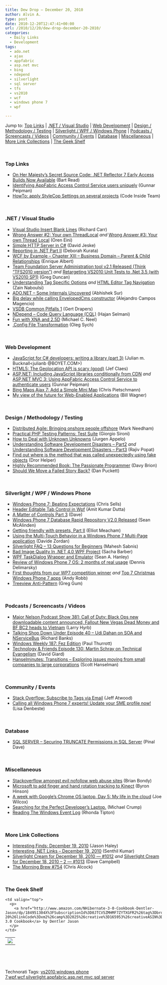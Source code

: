 ```yaml
---
title: Dew Drop – December 20, 2010
author: Alvin A.
type: post
date: 2010-12-20T12:47:41+00:00
url: /2010/12/20/dew-drop-december-20-2010/
categories:
  - Daily Links
  - Development
tags:
  - ado.net
  - ajax
  - appfabric
  - asp.net mvc
  - bing
  - ndepend
  - silverlight
  - sql server
  - tfs
  - vs2010
  - wcf
  - windows phone 7
  - wpf

---
```

Jump to: [Top Links][1] | [.NET / Visual Studio][2] | [Web Development][3] | [Design / Methodology / Testing][4] | [Silverlight / WPF / Windows Phone][5] | [Podcasts / Screencasts / Videos][6] | [Community / Events][7] | [Database][8] | [Miscellaneous][9] | [More Link Collections][10] | [The Geek Shelf][11] 

&#160;

### <a name="top"></a>Top Links

  * <a href="http://www.simple-talk.com/community/blogs/bart/archive/2010/12/16/96204.aspx" target="_blank">On Her Majesty&#8217;s Secret Source Code: .NET Reflector 7 Early Access Builds Now Available</a> (Bart Read)
  * [Identifying AppFabric Access Control Service users uniquely][12] (Gunnar Peipman)
  * [HowTo: apply StyleCop Settings on several projects][13] (Code Inside Team)

&#160;

### <a name="dotnet"></a>.NET / Visual Studio

  * [Visual Studio Insert Blank Lines][14] (Richard Carr)
  * [Wrong Answer #2: Your own ThreadLocal][15] _and_ [Wrong Answer #3: Your own Thread Local][16] (Oren Eini)
  * [Simple HTTP Server in C#][17] (David Jeske)
  * [Reporting in .NET Part II][18] (Deborah Kurata)
  * [WCF by Example &#8211; Chapter XIII &#8211; Business Domain &#8211; Parent & Child Relationships][19] (Enrique Albert)
  * [Team Foundation Server Administration tool v2.1 Released (Think “TFS2010 version”)][20] _and_ [Retargeting VS2010 Unit Tests to .Net 3.5 (with VS2010 SP1)][21] (Greg Duncan)
  * [Understanding Tag Specific Options][22] _and_ [HTML Editor Tag Navigation][23] (Zain Naboulsi)
  * [ADO.NET &#8211; Some Internals Uncovered][24] (Abhishek Sur)
  * [Big delay while calling EnvelopedCms constructor][25] (Alejandro Campos Magencio)
  * [VSDB Common Pitfalls 1][26] (Gert Drapers)
  * [NDepend – Code Query Language (CQL)][27] (Hajan Selmani)
  * [Fun with XNA and 2.5D][28] (Michael C. Neel)
  * [.Config File Transformation][29] (Oleg Sych)

&#160;

### <a name="web"></a>Web Development

  * [JavaScript for C# developers: writing a library (part 3)][30] (Julian m. Bucknall<julianb @BOYET.COM>)
  * [HTML5: The Geolocation API is scary (good)][31] (Jef Claes)
  * [ASP.NET: Including JavaScript libraries conditionally from CDN][32] _and_ [ASP.NET MVC 3: Using AppFabric Access Control Service to authenticate users][33] (Gunnar Peipman)
  * [Bing Maps Ajax 7: Add a Simple Mini Map][34] (Chris Pietschmann)
  * [My view of the future for Web-Enabled Applications][35] (Bill Wagner)

&#160;

### <a name="design"></a>Design / Methodology / Testing

  * [Distributed Agile: Bringing onshore people offshore][36] (Mark Needham)
  * [Practical PHP Testing Patterns: Test Suite][37] (Giorgio Sironi)
  * [How to Deal with Unknown Unknowns][38] (Jurgen Appelo)
  * [Understanding Software Development Disasters &#8211; Part2][39] _and_ [Understanding Software Development Disasters &#8211; Part3][40] (Rajiv Popat)
  * [Find out where is the method that was called unexpectedly using fake objects][41] (Dror Helper)
  * [Highly Recommended Book: The Passionate Programmer][42] (Davy Brion)
  * [Should We Move a Failed Story Back?][43] (Dan Puckett)

&#160;

### <a name="silverlight"></a>Silverlight / WPF / Windows Phone

  * [Windows Phone 7: Beating Expectations][44] (Chris Sells)
  * [Header Editable Tab Control in Wpf][45] (Amit Kumar Dutta)
  * [A Matter of Controls Part 3][46] (Dave)
  * <a href="http://weblogs.asp.net/seanmcalinden/archive/2010/12/19/windows-7-phone-database-rapid-repository-v2-0-released.aspx" target="_blank">Windows Phone 7 Database Rapid Repository V2.0 Released</a> (Sean McAlinden)
  * [Getting friendly with presets, Part II][47] (Elliot Meacham)
  * [Using the Multi-Touch Behavior in a Windows Phone 7 Multi-Page application][48] (Davide Zordan)
  * [Silverlight FAQ – 13 Questions for Beginners][49] (Mahesh Sabnis)
  * [Bad Image Quality In .NET 4.0 WPF Project][50] (Sacha Barber)
  * [WPF TaskDialog Wrapper and Emulator][51] (Sean A. Hanley)
  * [Review of Windows Phone 7 OS: 2 months of real usage][52] (Dennis Delimarsky)
  * [First thoughts from our WP7 competition winner][53] _and_ [Top 7 Christmas Windows Phone 7 apps][54] (Andy Robb)
  * [Treeview Anti-Pattern][55] (Greg Gum)

&#160;

### <a name="podcasts"></a>Podcasts / Screencasts / Videos

  * <a href="http://feedproxy.google.com/~r/MajorNelsonblogcast/~3/s8kaog-5noo/show-381-call-of-duty-black-ops-dead-money-and-bf-bc2-heads-to-vietnam.aspx" target="_blank">Major Nelson Podcast Show 381: Call of Duty: Black Ops new downloadable content announced, Fallout New Vegas Dead Money and BF BC2 heads to Vietnam</a> (Larry Hyrb)
  * <a href="http://feedproxy.google.com/~r/TalkingShopDownUnder/~3/zIWpSyXkbc0/episode-40-udi-dahan-on-soa-and.html" target="_blank">Talking Shop Down Under Episode 40 &#8211; Udi Dahan on SOA and NServiceBus</a> (Richard Banks)
  * [Windows Weekly 187: Fez Edition][56] (Paul Thurrott)
  * <a href="http://feedproxy.google.com/~r/TechnologyAndFriends/~3/6UUroAigvto/tf130.aspx" target="_blank">Technology & Friends Episode 130: Martin Schray on Technical Evangelism</a> (David Giard)
  * <a href="http://feedproxy.google.com/~r/HanselminutesCompleteMP3/~3/VINYaW-LPqw/default.aspx" target="_blank">Hanselminutes: Transitions &#8211; Exploring issues moving from small companies to large corporations</a> (Scott Hanselman)

&#160;

### <a name="events"></a>Community / Events

  * <a href="http://blog.stackoverflow.com/2010/12/subscribe-to-tags-via-emai/" target="_blank">Stack Overflow: Subscribe to Tags via Email</a> (Jeff Atwood)
  * <a href="http://borntolearn.mslearn.net/btl/b/weblog/archive/2010/12/17/calling-all-windows-phone-7-experts-update-your-sme-profile-now.aspx" target="_blank">Calling all Windows Phone 7 experts! Update your SME profile now!</a> (Lisa Denbeste)

&#160;

### <a name="db"></a>Database

  * [SQL SERVER – Securing TRUNCATE Permissions in SQL Server][57] (Pinal Dave)

&#160;

### <a name="misc"></a>Miscellaneous

  * [Stackoverflow amongst evil nofollow web abuse sites][58] (Brian Bondy)
  * [Microsoft to add finger and hand rotation tracking to Kinect][59] (Byron Hinson)
  * [A week with Google&#8217;s Chrome OS laptop, Day 5: My life in the cloud][60] (Joe Wilcox)
  * [Searching for the Perfect Developer’s Laptop.][61] (Michael Crump)
  * [Reading The Windows Event Log][62] (Rhonda Tipton)

&#160;

### <a name="links"></a>More Link Collections

  * [Interesting Finds: December 19, 2010][63] (Jason Haley)
  * [Interesting .NET Links – December 19, 2010][64] (Senthil Kumar)
  * [Silverlight Cream for December 18, 2010 &#8212; #1012][65] _and_ [Silverlight Cream for December 18, 2010 &#8211; 2 &#8212; #1013][66] (Dave Campbell)
  * [The Morning Brew #754][67] (Chris Alcock)

&#160;

### <a name="shelf"></a>The Geek Shelf

<table border="0" cellspacing="0" cellpadding="0">
  <tr>
    <td>
      <img data-recalc-dims="1" decoding="async" src="https://i0.wp.com/ecx.images-amazon.com/images/I/41pZVWa7ldL._SL160_.jpg?w=660" />
    </td>
    
    <td valign="top">
      <p>
        <a href="http://www.amazon.com/NHibernate-3-0-Cookbook-Dentler-Jason/dp/184951304X%3FSubscriptionId%3D0JTCV5ZMHMF7ZYTXGFR2%26tag%3Dbrdicr-20%26linkCode%3Dxm2%26camp%3D2025%26creative%3D165953%26creativeASIN%3D184951304X">NHibernate 3.0 Cookbook</a> by Dentler Jason
      </p>
    </td>
  </tr>
</table>

&#160;

<div style="padding-bottom: 0px; margin: 0px; padding-left: 0px; padding-right: 0px; display: inline; float: none; padding-top: 0px" id="scid:C16BAC14-9A3D-4c50-9394-FBFEF7A93539:9914b29d-ec8a-409f-ac26-2b73275b70cd" class="wlWriterEditableSmartContent">
  <!--dotnetkickit-->
</div>

&#160;

<div style="padding-bottom: 0px; margin: 0px; padding-left: 0px; padding-right: 0px; display: inline; float: none; padding-top: 0px" id="scid:0767317B-992E-4b12-91E0-4F059A8CECA8:a1fcbae7-c45d-4210-8eb4-cedc1cc3f995" class="wlWriterEditableSmartContent">
  Technorati Tags: <a href="http://technorati.com/tags/vs2010" rel="tag">vs2010</a>,<a href="http://technorati.com/tags/windows+phone+7" rel="tag">windows phone 7</a>,<a href="http://technorati.com/tags/wpf" rel="tag">wpf</a>,<a href="http://technorati.com/tags/wcf" rel="tag">wcf</a>,<a href="http://technorati.com/tags/silverlight" rel="tag">silverlight</a>,<a href="http://technorati.com/tags/appfabric" rel="tag">appfabric</a>,<a href="http://technorati.com/tags/asp.net+mvc" rel="tag">asp.net mvc</a>,<a href="http://technorati.com/tags/sql+server" rel="tag">sql server</a>
</div>

 [1]: https://morningdew-bpc6g3a0fgaxdxcu.eastus2-01.azurewebsites.net/#top
 [2]: https://morningdew-bpc6g3a0fgaxdxcu.eastus2-01.azurewebsites.net/#dotnet
 [3]: https://morningdew-bpc6g3a0fgaxdxcu.eastus2-01.azurewebsites.net/#web
 [4]: https://morningdew-bpc6g3a0fgaxdxcu.eastus2-01.azurewebsites.net/#design
 [5]: https://morningdew-bpc6g3a0fgaxdxcu.eastus2-01.azurewebsites.net/#silverlight
 [6]: https://morningdew-bpc6g3a0fgaxdxcu.eastus2-01.azurewebsites.net/#podcasts
 [7]: https://morningdew-bpc6g3a0fgaxdxcu.eastus2-01.azurewebsites.net/#events
 [8]: https://morningdew-bpc6g3a0fgaxdxcu.eastus2-01.azurewebsites.net/#db
 [9]: https://morningdew-bpc6g3a0fgaxdxcu.eastus2-01.azurewebsites.net/#misc
 [10]: https://morningdew-bpc6g3a0fgaxdxcu.eastus2-01.azurewebsites.net/#links
 [11]: https://morningdew-bpc6g3a0fgaxdxcu.eastus2-01.azurewebsites.net/#shelf
 [12]: http://feedproxy.google.com/~r/gunnarpeipman/~3/8QJ3O-iT2JM/identifying-appfabric-access-control-service-users-uniquely.aspx
 [13]: http://code-inside.de/blog-in/2010/12/19/howto-apply-stylecop-settings-on-several-projects/
 [14]: http://feedproxy.google.com/~r/BlackwaspLatestAdditions/~3/JEst3Vn9y_Q/VSInsertLine.aspx
 [15]: http://feedproxy.google.com/~r/AyendeRahien/~3/0-JUidPPyuM/wrong-answer-2-your-own-threadlocal.aspx
 [16]: http://feedproxy.google.com/~r/AyendeRahien/~3/9ESEYHiE3-w/wrong-answer-3-your-own-thread-local.aspx
 [17]: http://www.codeproject.com/KB/IP/SimpleHttpServer.aspx
 [18]: http://msmvps.com/blogs/deborahk/archive/2010/12/18/reporting-in-net-part-ii.aspx
 [19]: http://www.codeproject.com/KB/architecture/wcfbyexample_chapter13.aspx
 [20]: http://coolthingoftheday.blogspot.com/2010/12/team-foundation-server-administration.html
 [21]: http://coolthingoftheday.blogspot.com/2010/12/retargeting-vs2010-unit-tests-to-net-35.html
 [22]: http://feedproxy.google.com/~r/zainnab/~3/opizZ8Ln0o8/understanding-tag-specific-options-vstipedit0090.aspx
 [23]: http://feedproxy.google.com/~r/zainnab/~3/1BiChI3ftxQ/html-editor-tag-navigation-vstipedit0091.aspx
 [24]: http://feedproxy.google.com/~r/abhisheksur/WTgI/~3/0W-62IfQHkA/adonet-some-internals-uncovered.html
 [25]: http://blogs.msdn.com/b/alejacma/archive/2010/12/20/big-delay-while-calling-envelopedcms-constructor.aspx
 [26]: http://blogs.msdn.com/b/gertd/archive/2010/12/18/vsdb-common-pitfalls-1.aspx
 [27]: http://weblogs.asp.net/hajan/archive/2010/12/19/ndepend-code-query-language-cql.aspx
 [28]: http://feedproxy.google.com/~r/Devlicious/~3/1vGiADUGsRU/fun-with-xna-and-2-5d.aspx
 [29]: http://www.olegsych.com/2010/12/config-file-transformation/
 [30]: http://blog.boyet.com/blog/javascriptlessons/javascript-for-c-developers-writing-a-library-part-3/
 [31]: http://feedproxy.google.com/~r/DiaryOfAnetDeveloperByJefClaes/~3/qm8wjLzJIHw/html5-geolocation-api-is-scary-good.html
 [32]: http://feedproxy.google.com/~r/gunnarpeipman/~3/om-GyFL8Ujg/asp-net-including-javascript-libraries-conditionally-from-cdn.aspx
 [33]: http://feedproxy.google.com/~r/gunnarpeipman/~3/NEDGSU1Q0b0/asp-net-mvc-3-using-appfabric-access-control-service-to-authenticate-users.aspx
 [34]: http://feedproxy.google.com/~r/crpietschmann/~3/pKeMxZmnWew/post.aspx
 [35]: http://feedproxy.google.com/~r/billwagner/~3/cr4yyft5RWg/MyviewofthefutureforWebEnabledApplications
 [36]: http://feedproxy.google.com/~r/MarkNeedham/~3/3PaTndw4MbQ/
 [37]: http://feeds.dzone.com/~r/zones/agile/~3/uL9Bm-4XQhw/practical-php-testing-patterns-16
 [38]: http://feedproxy.google.com/~r/noop/~3/mbwpCP8zevU/how-to-deal-with-unknown-unknowns.html
 [39]: http://www.thousandtyone.com/blog/UnderstandingSoftwareDevelopmentDisastersPart2.aspx
 [40]: http://www.thousandtyone.com/blog/UnderstandingSoftwareDevelopmentDisastersPart3.aspx
 [41]: http://feedproxy.google.com/~r/HelperCode/~3/6RkH5pj0kq4/find-out-where-is-method-that-was.html
 [42]: http://feedproxy.google.com/~r/davybrion/~3/B8mXIqhr5Z4/
 [43]: http://www.infoq.com/news/2010/12/move-a-failed-story-back
 [44]: http://www.sellsbrothers.com/posts/Details/12695
 [45]: http://www.codeproject.com/KB/tabs/EditableTabHeader.aspx
 [46]: http://drdave.co.uk/blog/archive/2010/12/20/A-Matter-of-Controls-Part-3
 [47]: http://expressioniq.com/?p=1435
 [48]: http://www.davidezordan.net/blog/?p=2270
 [49]: http://feedproxy.google.com/~r/netCurryRecentArticles/~3/F_XjF9osoTc/ShowArticle.aspx
 [50]: http://sachabarber.net/?p=847
 [51]: http://www.codeproject.com/KB/WPF/WPFTaskDialogEmulator.aspx
 [52]: http://feeds.dzone.com/~r/zones/dotnet/~3/zX92441dzgg/review-windows-phone-7-os-2
 [53]: http://feedproxy.google.com/~r/ubelly/~3/F0v8Nf0dAl0/
 [54]: http://feedproxy.google.com/~r/ubelly/~3/xAj4b_xlrKY/
 [55]: http://silverlightdev.net/?p=124
 [56]: http://www.winsupersite.com/article/Podcast-2/Windows-Weekly-187-Fez-Edition.aspx
 [57]: http://blog.sqlauthority.com/2010/12/20/sql-server-securing-truncate-permissions-in-sql-server/
 [58]: http://www.brianbondy.com/blog/id/104/
 [59]: http://www.neowin.net/news/microsoft-to-add-finger-and-hand-rotation-tracking-to-kinect
 [60]: http://feeds.betanews.com/~r/bn/~3/h5Sa2vRb7to/1292717167
 [61]: http://geekswithblogs.net/mbcrump/archive/2010/12/18/searching-for-the-perfect-developerrsquos-laptop.aspx
 [62]: http://rhondatipton.net/2010/12/19/reading-the-windows-event-log/
 [63]: http://jasonhaley.com/blog/post.aspx?id=18fef635-c4c8-4120-8286-5ce413521b66
 [64]: http://techblog.ginktage.com/2010/12/interesting-net-links-december-19-2010/
 [65]: http://geekswithblogs.net/WynApseTechnicalMusings/archive/2010/12/18/143170.aspx
 [66]: http://geekswithblogs.net/WynApseTechnicalMusings/archive/2010/12/18/143172.aspx
 [67]: http://feedproxy.google.com/~r/ReflectivePerspective/~3/Kh8QcTEvcvY/